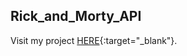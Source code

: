 ## Rick_and_Morty_API

Visit my project [HERE](https://rick-and-morty-api-seven-mauve.vercel.app){:target="_blank"}.
